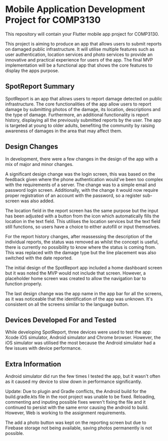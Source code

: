 # Mobile Application Development Project for COMP3130

This repository will contain your Flutter mobile app
project for COMP3130.

This project is aiming to produce an app that allows users to submit reports on damaged public infrastructure. It will utilise multiple features such as user authentication, location services and photo services to provide an innovative and practical experience for users of the app. The final MVP implementation will be a functional app that shows the core features to display the apps purpose.

## SpotReport Summary

SpotReport is an app that allows users to report damage detected on public infrastructure. The core functionalities of the app allow users to report damage by submitting photos of the damage, its location, descriptions and the type of damage. Furthermore, an additional functionality is report history, displaying all the previously submitted reports by the user. The app is targeted at young to older adults, benefiting the community by raising awareness of damages in the area that may affect them.

## Design Changes

In development, there were a few changes in the design of the app with a mix of major and minor changes.

A significant design change was the login screen, this was based on the feedback given where the phone authentication would've been too complex with the requirements of a server. The change was to a simple email and password login screen. Additionally, with the change it would now require proper registration of an account with the password, so a register sub-screen was also added.

The location field in the report screen has the same purpose but the input has been adjusted with a button from the icon which automatically fills the location in the text field. This utilises the location services but the text field still functions, so users have a choice to either autofill or input themselves.

For the report history changes, after reassessing the description of the individual reports, the status was removed as whilst the concept is useful, there is currently no possibility to know where the status is coming from. This was replaced with the damage type but the line placement was also switched with the date reported.

The initial design of the SpotReport app included a home dashboard screen but it was noted the MVP would not include that screen. However, a placeholder home screen was created to allow the navigation bar to function properly.

The last design change was the app name in the app bar for all the screens, as it was noticeable that the identification of the app was unknown. It's consistent on all the screens similar to the language button.

## Devices Developed For and Tested

While developing SpotReport, three devices were used to test the app: Xcode iOS simulator,  Android simulator and Chrome browser. However, the iOS simulator was utilised the most because the Android simulator had a few issues with device performance.

## Extra Information

Android simulator did run the few times I tested the app, but it wasn't often as it caused my device to slow down in performance significantly.

Update: Due to plugin and Gradle conflicts, the Android build for the build.gradle.kts file in the root project was unable to be fixed. Reloading, commenting and inputing possible fixes weren't fixing the file and it continued to persist with the same error causing the android to build. However, Web is working to the assignment requirements.

The add a photo button was kept on the reporting screen but due to Firebase storage not being available, saving photos permanently is not possible.
